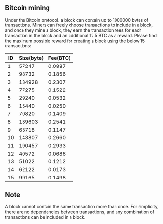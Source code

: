 ## Bitcoin mining
Under the Bitcoin protocol, a block can contain up to 1000000 bytes of transactions.
Miners can freely choose transactions to include in a block, and once they mine a block, they
earn the transaction fees for each transaction in the block and an additional 12.5 BTC as a
reward.
Please find the maximum possible reward for creating a block using the below 15
transactions:

| ID | Size(byte) |Fee(BTC) |
| ------ | ------ | ------- |
| 1 | 57247 | 0.0887 |
| 2 | 98732 | 0.1856 |
| 3 | 134928 | 0.2307 |
| 4 | 77275 | 0.1522 |
| 5 | 29240 | 0.0532 |
| 6 | 15440 | 0.0250 |
| 7 | 70820 | 0.1409 |
| 8 | 139603 | 0.2541 |
| 9 | 63718 | 0.1147 |
| 10 | 143807 | 0.2660 |
| 11 | 190457 | 0.2933 |
| 12 | 40572 | 0.0686 |
| 13 | 51022 | 0.1212 |
| 14 | 62122 | 0.0173 |
| 15 | 99165 | 0.1498 |

## Note
A block cannot contain the same transaction more than once.
For simplicity, there are no dependencies between transactions, and any combination of
transactions can be included in a block.
